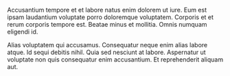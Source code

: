 Accusantium tempore et et labore natus enim dolorem ut iure. Eum est ipsam laudantium voluptate porro doloremque voluptatem. Corporis et et rerum corporis tempore est. Beatae minus et mollitia. Omnis numquam eligendi id.
 Alias voluptatem qui accusamus. Consequatur neque enim alias labore atque. Id sequi debitis nihil. Quia sed nesciunt at labore. Aspernatur ut voluptate non quis consequatur enim accusantium. Et reprehenderit aliquam aut.